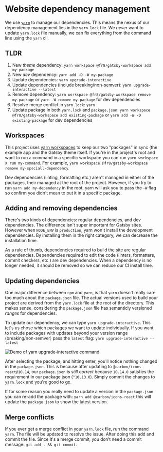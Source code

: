 # Website dependency management

We use [`yarn`](https://classic.yarnpkg.com/lang/en/) to manage our dependencies. This means the nexus of our dependency management lies in the `yarn.lock` file. We _*never*_ want to update `yarn.lock` file manually, we can fix everything from the command line using the `yarn` cli.

## TLDR

1. New *theme* dependency: `yarn workspace @fr8/gatsby-workspace add my-package`
1. New *dev* dependency: `yarn add -D -W my-package`
1. Update dependencies: `yarn upgrade-interactive`
1. Update dependencies (include breaking/non-semver): `yarn upgrade-interactive --latest`
1. Remove dependency: `yarn workspace @fr8/gatsby-workspace remove my-package` or `yarn -W remove my-package` for dev dependencies.
1. Resolve merge conflict in `yarn.lock`: `yarn`
1. Update package in both `yarn.lock` and `package.json`: `yarn workspace @fr8/gatsby-workspace add existing-package` or `yarn add -W -D existing-package` for dev dependencies

## Workspaces

This project uses [yarn workspaces](https://classic.yarnpkg.com/en/docs/workspaces/) to keep our two "packages" in sync (the example app and the Gatsby theme itself. If you're in the project's root and want to run a command in a specific workspace you can run `yarn workspace X run my-command`. For example, `yarn workspace @fr8/gatsby-workspace remove my-speciall-dependency`.

Dev dependencies (linting, formatting etc.) aren't managed in either of the packages, their managed at the root of the project. However, if you try to run `yarn add my-dependency` in the root, yarn will ask you to pass the `-W` flag so confirm you didn't mean to put it in a specific package.

## Adding and removing dependencies

There's two kinds of dependencies: regular dependencies, and dev dependencies. The difference isn't super important for Gatsby sites. However when `NODE_ENV` is `production`, yarn won't install the development dependencies. By installing them in the right category, we can decrease the installation time.

As a rule of thumb, dependencies required to build the site are regular dependencies. Dependencies required to edit the code (linters, formatters, commit checkers, etc.) are dev dependencies. When a dependency is no longer needed, it should be removed so we can reduce our CI install time.

## Updating dependencies

One major difference between `npm` and `yarn`, is that `yarn` doesn't really care too much about the `package.json` file. The actual versions used to build your project are derived from the `yarn.lock` file at the root of the directory. This makes sense, considering the `package.json` file has semanticly versioned _ranges_ for dependencies.

To update our dependency, we can type `yarn upgrade-interactive`. This let's us chose which packages we want to update individually. If you want to include packages with updates beyond your version range (breaking/non-semver) pass the `latest` flag: `yarn upgrade-interactive --latest`

![Demo of yarn upgrade-interactive command](./deps.png)

After selecting the package, and hitting enter, you'll notice nothing changed in the `package.json`. This is because after updating to `@carbon/icons-react@10.14`, our `package.json` is _still correct_ because `10.14.0` satisfies the requirement in our package.json (`^10.13.0`). Simply commit the changes to `yarn.lock` and you're good to go.

If for some reason you really need to update a version in the `package.json` you can re-add the package with: `yarn add @carbon/icons-react` this will update the `package.json` to show the latest version.

## Merge conflicts

If you ever get a merge conflict in your `yarn.lock` file, run the command `yarn`. The file will be updated to resolve the issue. After doing this add and commit the file. Since it's a merge commit, you don't need a commit message: `git add . && git commit`.

